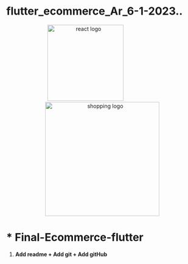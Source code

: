 ﻿# flutter_ecommerce_Ar_6-1-2023..

 <div align="center">
    <img src="https://user-images.githubusercontent.com/114832629/211016778-9e8addf4-3706-4e6c-bf48-011fd2389a5a.png" alt="react logo"   width="200px"> 
    &emsp;&emsp;&emsp;&emsp;&emsp;&emsp;
    <img src="https://user-images.githubusercontent.com/87585934/190381807-975f3a53-dfc9-4e98-8310-b66f6698e130.jpg" alt="shopping logo" width="300px"> 
</div>

# \* Final-Ecommerce-flutter

<ol>
<li> <b> Add readme + Add git + Add gitHub</b>

</ol>
